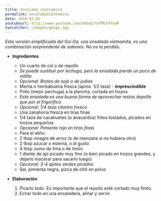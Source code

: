 ```yaml
---
title: Ensalada vietnamita
permalink: ensaladaVietnamita
date: 2016-01-02
youtubeurl: http://www.youtube.com/embed/teTMLhTVswM
eyecatcher: /images/goiga.jpg
---
```



_Esta versión simplificada del Goi Ga, una ensalada vietnamita, es una combinación sorprendente de sabores. No os la perdáis._

* **Ingredientes**
  * Un cuarto de col o de repollo 
   - _Se puede sustituir por lechuga, pero la ensalada pierde un poco de vidilla_
  * _Opcional: Brotes de soja o de judias_
  * Menta o hierbabuena fresca (aprox. 1/2 taza) - **imprescindible**
  * Pollo (mejor pechuga) a la plancha, cortada en trozos
   - _Esta ensalada es una buena forma de aprovechar restos depollo que por el frigorífico_
  * _Opcional: 1/4 taza cilantro fresco_
  * Una zanahoria fresca en tiras finas
  * 1/4 taza de cacahuetes (o anacardos) fritos tostados, picados en trozos pequeños
  * _Opcional: Pimiento rojo en tiras finas_
  * Para el aliño: 
   - 2 tbsp vinagre de arroz (o de manzana si no hubiera otro)
   - 2 tbsp azucar o estevia, o al gusto
   - 4 tbsp zumo de lima o de limón
   - 1 diente de ajo picado muy fino (o bien picado en trozos grandes, y dejarlo macerar para sacarlo luego)
   - _Opcional: 3-4 ajetes verdes picados_
   - Sal, pimienta negra, pizca de chili en polvo

* **Elaboración**
  1. Picarlo todo. Es importante que el repollo esté cortado muy finito. 
  2. Echar todo en una ensaladera, aliñar y servir.
